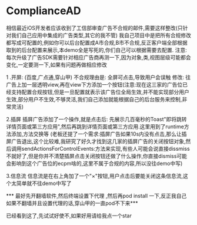 # ComplianceAD 
相信最近iOS开发者应该收到了工信部审查广告不合规的邮件,需要这样整改(只针对我们自己应用中集成的广告类型,其它的我不管)
我自己项目中是把所有合规修改都写成可配置的,例如你可以后台配置成A市合规,B市不合规,反正客户端全部根据取到的后台配置来展示,本demo全是写死的,你们自己可以根据需要去配置.
注意:每次升级了广告SDK需要针对相应广告商再测一下,因为对象,类,视图层级可能都会变化,一定要测一下,如果有问题再做相应修改

1 .开屏: (百度,广点通,穿山甲)
不合规理由是:  全屏可点击,导致用户会误触
修改:  往广告上加一层透明view,再在view下方添加一个按钮(注意:现在这三家的广告位已经支持配置合规按钮,但是一旦配置就表示该广告位全局生效,并不能实现部分用户生效,部分用户不生效,不够灵活,我们自己添加就能根据自己的后台服务来控制,非常灵活)

2.插屏
插屏广告添加了一个操作,就是点击后: 先展示几百毫秒的Toast"即将跳转详情页面或第三方应用",然后再跳到详情页面或第三方应用.这里用到了runtime方法添加,方法交换等
(老板还提了一个需求:插屏广告如果10s内没有点击,那么让插屏广告退出,这个比较难,我研究了好久才找到这几家的插屏广告的关闭按钮对象,然后调用sendActionsForControlEvents:方法来实现,有些人可能会说直接dissmiss不就好了,但是你并不清楚插屏点击关闭按钮还做了什么操作,你直接dismiss可能会影响到这个广告位的ecpm啥的,这里不属于合规的内容,所以没往demo中写)

3.信息流
信息流是在右上角加了一个"×"按钮,用户点击后要能关闭这条信息流,这个太简单就不往demo中写了


***  最好先开翻墙软件,然后终端设置下代理 ,然后再pod install 一下,反正我自己如果不翻墙并且设置代理的话,穿山甲的一直pod不下来***

已经看到这了,先试试好使不,如果好用请给我点一个star
